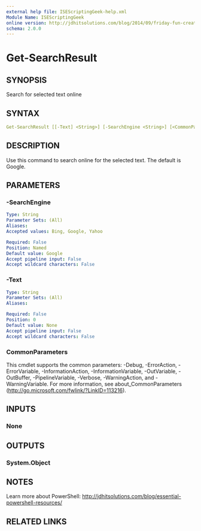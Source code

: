 ```yaml
---
external help file: ISEScriptingGeek-help.xml
Module Name: ISEScriptingGeek
online version: http://jdhitsolutions.com/blog/2014/09/friday-fun-creating-powershell-scripts-with-powershell
schema: 2.0.0
---
```


# Get-SearchResult

## SYNOPSIS

Search for selected text online

## SYNTAX

```yaml
Get-SearchResult [[-Text] <String>] [-SearchEngine <String>] [<CommonParameters>]
```

## DESCRIPTION

Use this command to search online for the selected text. The default is Google.

## PARAMETERS

### -SearchEngine

```yaml
Type: String
Parameter Sets: (All)
Aliases:
Accepted values: Bing, Google, Yahoo

Required: False
Position: Named
Default value: Google
Accept pipeline input: False
Accept wildcard characters: False
```

### -Text

```yaml
Type: String
Parameter Sets: (All)
Aliases:

Required: False
Position: 0
Default value: None
Accept pipeline input: False
Accept wildcard characters: False
```

### CommonParameters

This cmdlet supports the common parameters: -Debug, -ErrorAction, -ErrorVariable, -InformationAction, -InformationVariable, -OutVariable, -OutBuffer, -PipelineVariable, -Verbose, -WarningAction, and -WarningVariable.
For more information, see about_CommonParameters (http://go.microsoft.com/fwlink/?LinkID=113216).

## INPUTS

### None

## OUTPUTS

### System.Object

## NOTES

Learn more about PowerShell: http://jdhitsolutions.com/blog/essential-powershell-resources/

## RELATED LINKS
